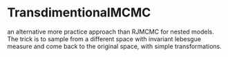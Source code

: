 # TransdimentionalMCMC
an alternative more practice approach than RJMCMC for nested models.
The trick is to sample from a different space with invariant lebesgue measure and come back to the original space,
with simple transformations.

